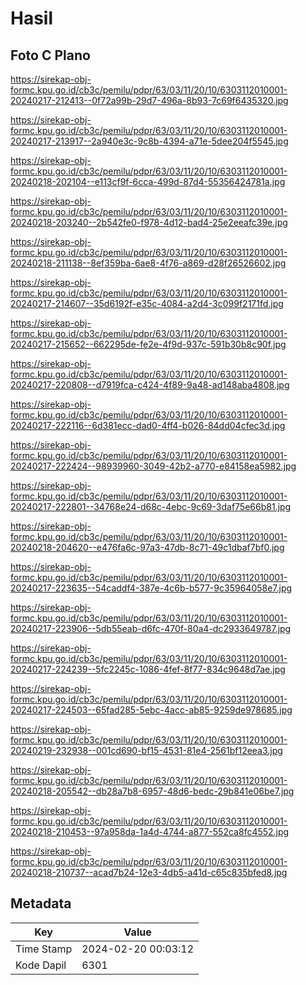 # Hasil

## Foto C Plano

https://sirekap-obj-formc.kpu.go.id/cb3c/pemilu/pdpr/63/03/11/20/10/6303112010001-20240217-212413--0f72a99b-29d7-496a-8b93-7c69f6435320.jpg

https://sirekap-obj-formc.kpu.go.id/cb3c/pemilu/pdpr/63/03/11/20/10/6303112010001-20240217-213917--2a940e3c-9c8b-4394-a71e-5dee204f5545.jpg

https://sirekap-obj-formc.kpu.go.id/cb3c/pemilu/pdpr/63/03/11/20/10/6303112010001-20240218-202104--e113cf9f-6cca-499d-87d4-55356424781a.jpg

https://sirekap-obj-formc.kpu.go.id/cb3c/pemilu/pdpr/63/03/11/20/10/6303112010001-20240218-203240--2b542fe0-f978-4d12-bad4-25e2eeafc39e.jpg

https://sirekap-obj-formc.kpu.go.id/cb3c/pemilu/pdpr/63/03/11/20/10/6303112010001-20240218-211138--8ef359ba-6ae8-4f76-a869-d28f26526602.jpg

https://sirekap-obj-formc.kpu.go.id/cb3c/pemilu/pdpr/63/03/11/20/10/6303112010001-20240217-214607--35d6192f-e35c-4084-a2d4-3c099f2171fd.jpg

https://sirekap-obj-formc.kpu.go.id/cb3c/pemilu/pdpr/63/03/11/20/10/6303112010001-20240217-215652--662295de-fe2e-4f9d-937c-591b30b8c90f.jpg

https://sirekap-obj-formc.kpu.go.id/cb3c/pemilu/pdpr/63/03/11/20/10/6303112010001-20240217-220808--d7919fca-c424-4f89-9a48-ad148aba4808.jpg

https://sirekap-obj-formc.kpu.go.id/cb3c/pemilu/pdpr/63/03/11/20/10/6303112010001-20240217-222116--6d381ecc-dad0-4ff4-b026-84dd04cfec3d.jpg

https://sirekap-obj-formc.kpu.go.id/cb3c/pemilu/pdpr/63/03/11/20/10/6303112010001-20240217-222424--98939960-3049-42b2-a770-e84158ea5982.jpg

https://sirekap-obj-formc.kpu.go.id/cb3c/pemilu/pdpr/63/03/11/20/10/6303112010001-20240217-222801--34768e24-d68c-4ebc-9c69-3daf75e66b81.jpg

https://sirekap-obj-formc.kpu.go.id/cb3c/pemilu/pdpr/63/03/11/20/10/6303112010001-20240218-204620--e476fa6c-97a3-47db-8c71-49c1dbaf7bf0.jpg

https://sirekap-obj-formc.kpu.go.id/cb3c/pemilu/pdpr/63/03/11/20/10/6303112010001-20240217-223635--54caddf4-387e-4c6b-b577-9c35964058e7.jpg

https://sirekap-obj-formc.kpu.go.id/cb3c/pemilu/pdpr/63/03/11/20/10/6303112010001-20240217-223906--5db55eab-d6fc-470f-80a4-dc2933649787.jpg

https://sirekap-obj-formc.kpu.go.id/cb3c/pemilu/pdpr/63/03/11/20/10/6303112010001-20240217-224239--5fc2245c-1086-4fef-8f77-834c9648d7ae.jpg

https://sirekap-obj-formc.kpu.go.id/cb3c/pemilu/pdpr/63/03/11/20/10/6303112010001-20240217-224503--65fad285-5ebc-4acc-ab85-9259de978685.jpg

https://sirekap-obj-formc.kpu.go.id/cb3c/pemilu/pdpr/63/03/11/20/10/6303112010001-20240219-232938--001cd690-bf15-4531-81e4-2561bf12eea3.jpg

https://sirekap-obj-formc.kpu.go.id/cb3c/pemilu/pdpr/63/03/11/20/10/6303112010001-20240218-205542--db28a7b8-6957-48d6-bedc-29b841e06be7.jpg

https://sirekap-obj-formc.kpu.go.id/cb3c/pemilu/pdpr/63/03/11/20/10/6303112010001-20240218-210453--97a958da-1a4d-4744-a877-552ca8fc4552.jpg

https://sirekap-obj-formc.kpu.go.id/cb3c/pemilu/pdpr/63/03/11/20/10/6303112010001-20240218-210737--acad7b24-12e3-4db5-a41d-c65c835bfed8.jpg


## Metadata

| Key        | Value               |
| ---------- | ------------------- |
| Time Stamp | 2024-02-20 00:03:12 |
| Kode Dapil | 6301                |




